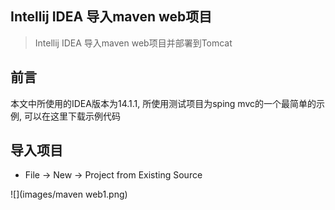 ## Intellij IDEA 导入maven web项目
> Intellij IDEA 导入maven web项目并部署到Tomcat
## 前言
本文中所使用的IDEA版本为14.1.1, 所使用测试项目为sping mvc的一个最简单的示例, 可以在这里下载示例代码
## 导入项目
* File -> New -> Project from Existing Source

![](images/maven web1.png)